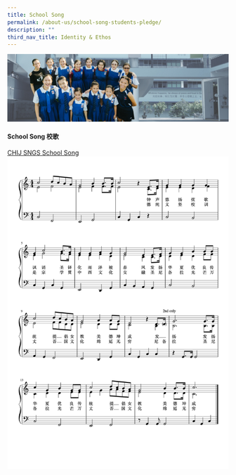 ```yaml
---
title: School Song
permalink: /about-us/school-song-students-pledge/
description: ""
third_nav_title: Identity & Ethos
---
```

![](/images/01%20Banner%20Photos/subpage%2001%20about%20us.jpg)

#### **School Song 校歌**

[CHIJ SNGS School Song](https://youtu.be/zjjar0QEGGk)
![](/images/02%20About%20Us/School%20song%20with%20lyrics.png)
